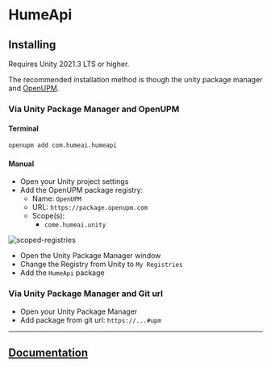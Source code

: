# HumeApi

## Installing

Requires Unity 2021.3 LTS or higher.

The recommended installation method is though the unity package manager and [OpenUPM](https://openupm.com/packages/com.humeai.humeapi).

### Via Unity Package Manager and OpenUPM

#### Terminal

```bash
openupm add com.humeai.humeapi
```

#### Manual

- Open your Unity project settings
- Add the OpenUPM package registry:
  - Name: `OpenUPM`
  - URL: `https://package.openupm.com`
  - Scope(s):
    - `come.humeai.unity`

![scoped-registries](./Documentation~/images/unity-package-manager.png)

- Open the Unity Package Manager window
- Change the Registry from Unity to `My Registries`
- Add the `HumeApi` package

### Via Unity Package Manager and Git url

- Open your Unity Package Manager
- Add package from git url: `https://...#upm`

---

## [Documentation](https://...)

